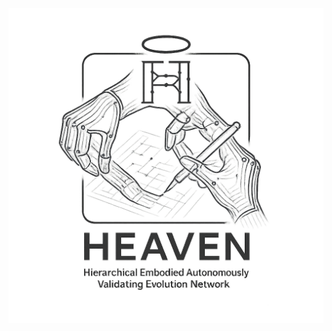 ![HEAVEN Logo](https://github.com/sancovp/heaven-ecosystem/blob/main/images/heaven_logo_transparent.png)
